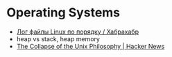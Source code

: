 # Operating Systems
- [Лог файлы Linux по порядку / Хабрахабр](https://habrahabr.ru/post/332502/)
- heap vs stack, heap memory
- [The Collapse of the Unix Philosophy | Hacker News](https://news.ycombinator.com/item?id=13777077)
